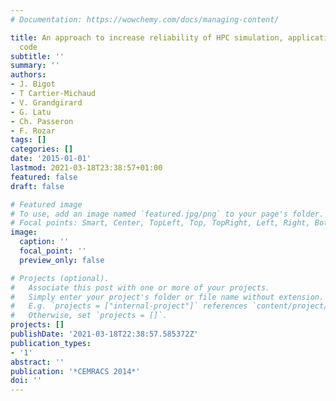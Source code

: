 ```yaml
---
# Documentation: https://wowchemy.com/docs/managing-content/

title: An approach to increase reliability of HPC simulation, application to the GYSELA5D
  code
subtitle: ''
summary: ''
authors:
- J. Bigot
- T Cartier-Michaud
- V. Grandgirard
- G. Latu
- Ch. Passeron
- F. Rozar
tags: []
categories: []
date: '2015-01-01'
lastmod: 2021-03-18T23:38:57+01:00
featured: false
draft: false

# Featured image
# To use, add an image named `featured.jpg/png` to your page's folder.
# Focal points: Smart, Center, TopLeft, Top, TopRight, Left, Right, BottomLeft, Bottom, BottomRight.
image:
  caption: ''
  focal_point: ''
  preview_only: false

# Projects (optional).
#   Associate this post with one or more of your projects.
#   Simply enter your project's folder or file name without extension.
#   E.g. `projects = ["internal-project"]` references `content/project/deep-learning/index.md`.
#   Otherwise, set `projects = []`.
projects: []
publishDate: '2021-03-18T22:38:57.585372Z'
publication_types:
- '1'
abstract: ''
publication: '*CEMRACS 2014*'
doi: ''
---
```

